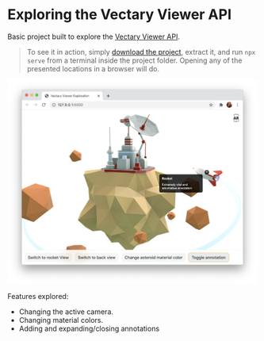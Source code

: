# Exploring the Vectary Viewer API

Basic project built to explore the [Vectary Viewer API](https://vectary.github.io/viewer-api/#/).

> To see it in action, simply [download the project](https://github.com/AgustinBrst/vectary-viewer/archive/main.zip),
> extract it, and run `npx serve` from a terminal inside the project folder. Opening any of the presented locations in a
> browser will do.

![screenshot](./docs/screenshot.png)

Features explored:

- Changing the active camera.
- Changing material colors.
- Adding and expanding/closing annotations
